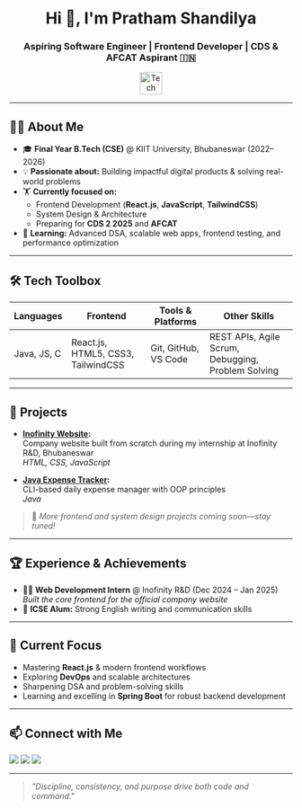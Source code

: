 <h1 align="center">Hi 👋, I'm Pratham Shandilya</h1>
<h3 align="center">Aspiring Software Engineer | Frontend Developer | CDS & AFCAT Aspirant 🇮🇳</h3>

<p align="center">
  <img src="https://skillicons.dev/icons?i=java,js,html,css,react,tailwind,git,github,vscode,spring" alt="Tech Stack" height="40"/>
</p>

---

## 👨‍💻 About Me

- 🎓 **Final Year B.Tech (CSE)** @ KIIT University, Bhubaneswar (2022–2026)
- 💡 **Passionate about:** Building impactful digital products & solving real-world problems
- 🏋️ **Currently focused on:**
  - Frontend Development (**React.js**, **JavaScript**, **TailwindCSS**)
  - System Design & Architecture
  - Preparing for **CDS 2 2025** and **AFCAT**
- 🌱 **Learning:** Advanced DSA, scalable web apps, frontend testing, and performance optimization

---

## 🛠️ Tech Toolbox

| Languages       | Frontend                     | Tools & Platforms          | Other Skills                        |
|-----------------|-----------------------------|----------------------------|-------------------------------------|
| Java, JS, C    | React.js, HTML5, CSS3, TailwindCSS | Git, GitHub, VS Code | REST APIs, Agile Scrum, Debugging, Problem Solving |

---

## 🚀 Projects

- **[Inofinity Website](https://github.com/Pratham0320/Inofinity-Medical):**  
  Company website built from scratch during my internship at Inofinity R&D, Bhubaneswar  
  _HTML, CSS, JavaScript_

- **[Java Expense Tracker](https://github.com/Pratham0320/ExpenseTracker):**  
  CLI-based daily expense manager with OOP principles  
  _Java_

> 📌 _More frontend and system design projects coming soon—stay tuned!_

---

## 🏆 Experience & Achievements

- 🧑‍💼 **Web Development Intern** @ Inofinity R&D (Dec 2024 – Jan 2025)  
  _Built the core frontend for the official company website_
- 🏫 **ICSE Alum:** Strong English writing and communication skills

---

## 📝 Current Focus

- Mastering **React.js** & modern frontend workflows
- Exploring **DevOps** and scalable architectures
- Sharpening DSA and problem-solving skills
- Learning and excelling in **Spring Boot** for robust backend development

---

## 📫 Connect with Me

<p>
  <a href="https://github.com/Pratham0320"><img src="https://img.shields.io/badge/GitHub-181717?style=for-the-badge&logo=github&logoColor=white"/></a>
  <a href="https://www.linkedin.com/in/pratham0320"><img src="https://img.shields.io/badge/LinkedIn-0A66C2?style=for-the-badge&logo=linkedin&logoColor=white"/></a>
  <a href="mailto:prathamshandilya2207@gmail.com"><img src="https://img.shields.io/badge/Email-D14836?style=for-the-badge&logo=gmail&logoColor=white"/></a>
</p>

---

> _"Discipline, consistency, and purpose drive both code and command."_

